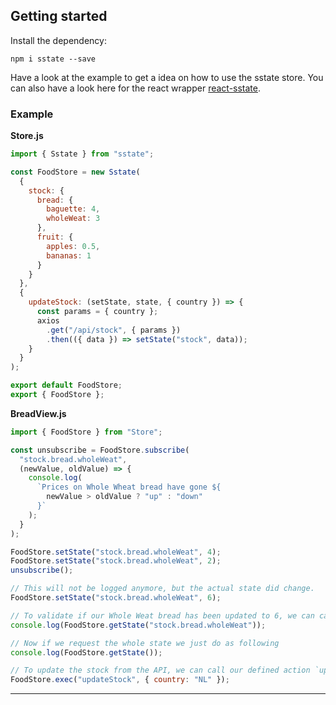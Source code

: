 ## Getting started

Install the dependency: 
```
npm i sstate --save
```

Have a look at the example to get a idea on how to use the sstate store. You can also have a look here for the react wrapper [react-sstate](https://www.npmjs.com/package/react-sstate).

### Example

**Store.js**

```javascript
import { Sstate } from "sstate";

const FoodStore = new Sstate(
  {
    stock: {
      bread: {
        baguette: 4,
        wholeWeat: 3
      },
      fruit: {
        apples: 0.5,
        bananas: 1
      }
    }
  },
  {
    updateStock: (setState, state, { country }) => {
      const params = { country };
      axios
        .get("/api/stock", { params })
        .then(({ data }) => setState("stock", data));
    }
  }
);

export default FoodStore;
export { FoodStore };
```

**BreadView.js**

```javascript
import { FoodStore } from "Store";

const unsubscribe = FoodStore.subscribe(
  "stock.bread.wholeWeat",
  (newValue, oldValue) => {
    console.log(
      `Prices on Whole Wheat bread have gone ${
        newValue > oldValue ? "up" : "down"
      }`
    );
  }
);

FoodStore.setState("stock.bread.wholeWeat", 4);
FoodStore.setState("stock.bread.wholeWeat", 2);
unsubscribe();

// This will not be logged anymore, but the actual state did change.
FoodStore.setState("stock.bread.wholeWeat", 6);

// To validate if our Whole Weat bread has been updated to 6, we can call the following:
console.log(FoodStore.getState("stock.bread.wholeWeat"));

// Now if we request the whole state we just do as following
console.log(FoodStore.getState());

// To update the stock from the API, we can call our defined action `updateStock`
FoodStore.exec("updateStock", { country: "NL" });
```

---
